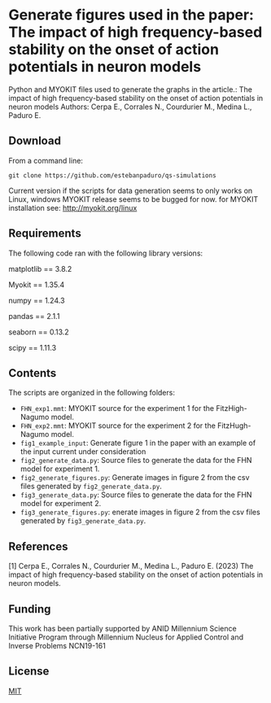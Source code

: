 # Generate figures used in the paper: The impact of high frequency-based stability on the onset of action potentials in neuron models
Python and MYOKIT files used to generate the graphs in the article.: The impact of high frequency-based stability on the onset of action potentials in neuron models
Authors: Cerpa E., Corrales N., Courdurier M., Medina L., Paduro E.




## Download 
From a command line:
```
git clone https://github.com/estebanpaduro/qs-simulations
```

Current version if the scripts for data generation seems to only works on Linux, windows MYOKIT release seems to be bugged for now.
for MYOKIT installation see: http://myokit.org/linux


## Requirements
The following code ran with the following library versions:

matplotlib  ==  3.8.2

Myokit      ==  1.35.4

numpy       ==  1.24.3

pandas      ==  2.1.1

seaborn     ==  0.13.2

scipy       ==  1.11.3


## Contents
The scripts are organized in the following folders:

* `FHN_exp1.mmt`: MYOKIT source for the experiment 1 for the FitzHigh-Nagumo model.
* `FHN_exp2.mmt`: MYOKIT source for the experiment 2 for the FitzHugh-Nagumo model.
* `fig1_example_input`: Generate figure 1 in the paper with an example of the input current under consideration
* `fig2_generate_data.py`: Source files to generate the data for the FHN model for experiment 1.
* `fig2_generate_figures.py`: Generate images in figure 2 from the csv files generated by `fig2_generate_data.py`.
* `fig3_generate_data.py`: Source files to generate the data for the FHN model for experiment 2.
* `fig3_generate_figures.py`: enerate images in figure 2 from the csv files generated by `fig3_generate_data.py`.


## References

[1] Cerpa E., Corrales N., Courdurier M., Medina L., Paduro E. (2023) The impact of high frequency-based stability on the onset of action potentials in neuron models.

## Funding
This work has been partially supported by ANID Millennium Science Initiative Program through Millennium Nucleus for Applied Control and Inverse Problems NCN19-161

## License

[MIT](LICENSE)
